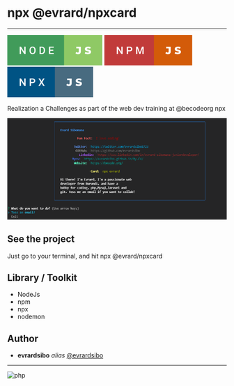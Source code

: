 # npx @evrard/npxcard
<hr>

![Preview](node-js.svg)
![Preview](npm-js.svg)
![Preview](npx-js.svg)

Realization a Challenges as part of the web dev training at @becodeorg npx

![Preview](npx.PNG)

## See the project

Just go to your terminal, and hit npx @evrard/npxcard

## Library / Toolkit
* NodeJs
* npm
* npx
* nodemon


## Author

* **evrardsibo** _alias_ [@evrardsibo](https://github.com/evrardsibo)


<hr>

![php](https://media.giphy.com/media/fYk85LpbDZb1PBtBxx/giphy.gif)